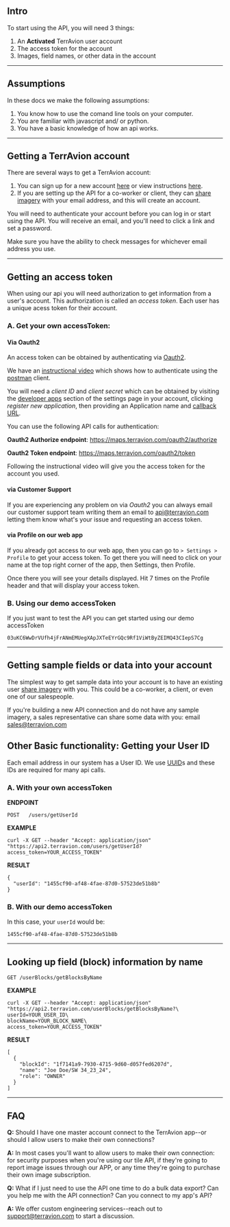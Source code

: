 ## Intro

To start using the API, you will need 3 things:
1. An **Activated** TerrAvion user account 
2. The access token for the account
3. Images, field names, or other data in the account

---
## Assumptions

In these docs we make the following assumptions:

1. You know how to use the comand line tools on your computer.
2. You are familiar with javascript and/ or python.
3. You have a basic knowledge of how an api works.

---
## Getting a TerrAvion account

There are several ways to get a TerrAvion account:
1. You can sign up for a new account [here](https://maps.terravion.com/signup) or view instructions [here](https://help.terravion.com/how-to-create-an-account-with-terravion).
2. If you are setting up the API for a co-worker or client, they can [share imagery](https://help.terravion.com/how-to-share-my-terravion) with your email address, and this will create an account.

You will need to authenticate your account before you can log in or start using the API. You will receive an email, and you'll need to click a link and set a password.

Make sure you have the ability to check messages for whichever email address you use.

---
## Getting an access token

When using our api you will need authorization to get information from a user's account. This authorization is called an _access token_. Each user has a unique acess token for their account. 

### A. Get your own accessToken:

#### Via Oauth2

An access token can be obtained by authenticating via [Oauth2](https://oauth.net/2/). 

We have an [instructional video](https://www.youtube.com/watch?v=-Ur1WI4Iaj0) which shows how to authenticate using the [postman](https://www.getpostman.com/) client.

You will need a _client ID_ and _client secret_ which can be obtained by visiting the [developer apps](https://maps.terravion.com/settings/developer-apps) section of the settings page in your account, clicking _register new application_, then providing an Application name and [callback URL](https://www.digitalocean.com/community/tutorials/an-introduction-to-oauth-2).

You can use the following API calls for authentication:

**Oauth2 Authorize endpoint**: https://maps.terravion.com/oauth2/authorize

**Oauth2 Token endpoint**: https://maps.terravion.com/oauth2/token

Following the instructional video will give you the access token for the account you used.

#### via Customer Support

If you are experiencing any problem on via _Oauth2_ you can always email our customer support team writing them an email to api@terravion.com letting them know what's your issue and requesting an access token.

#### via Profile on our web app

If you already got access to our web app, then you can go to  `> Settings > Profile` to get your access token. To get there you will need to click on your name at the top right corner of the app, then Settings, then Profile.

Once there you will see your details displayed.
Hit 7 times on the Profile header and that will display your access token.

### B. Using our demo accessToken

If you just want to test the API you can get started using our demo accessToken

```
03uKC6WwDrVUfh4jFrANmEMUegXApJXTeEYrGQc9Rf1ViWtByZEIMQ43CIepS7Cg
```

---
## Getting sample fields or data into your account

The simplest way to get sample data into your account is to have an existing user [share imagery](https://help.terravion.com/how-to-share-my-terravion) with you. This could be a co-worker, a client, or even one of our salespeople.

If you're building a new API connection and do not have any sample imagery, a sales representative can share some data with you: email sales@terravion.com

## Other Basic functionality: Getting your User ID

Each email address in our system has a User ID. We use [UUID](https://en.wikipedia.org/wiki/Universally_unique_identifier)s and these IDs are required for many api calls.

### A. With your own accessToken

**ENDPOINT**

`POST   /users/getUserId`

**EXAMPLE**
```
curl -X GET --header "Accept: application/json" "https://api2.terravion.com/users/getUserId?access_token=YOUR_ACCESS_TOKEN"
```

**RESULT**

```
{
  "userId": "1455cf90-af48-4fae-87d0-57523de51b8b"
}
```

### B. With our demo accessToken 

In this case, your `userId` would be:

```
1455cf90-af48-4fae-87d0-57523de51b8b
```
---
## Looking up field (block) information by name

`GET /userBlocks/getBlocksByName`

**EXAMPLE**
```
curl -X GET --header "Accept: application/json" "https://api2.terravion.com/userBlocks/getBlocksByName?\
userId=YOUR_USER_ID\
blockName=YOUR_BLOCK_NAME\
access_token=YOUR_ACCESS_TOKEN"
``` 
**RESULT**
```
[
  {
    "blockId": "1f7141a9-7930-4715-9d60-d057fed6207d",
    "name": "Joe Doe/SW 34_23_24",
    "role": "OWNER"
  }
]
```




---

## FAQ

**Q:** Should I have one master account connect to the TerrAvion app--or should I allow users to make their own connections?

**A:** In most cases you'll want to allow users to make their own connection: for security purposes when you're using             our tile API, if they're going to report image issues through our APP, or any time they're going to purchase their own image             subscription.

**Q:** What if I just need to use the API one time to do a bulk data export? Can you help me with the API connection? Can you connect to my app's API?

**A:** We offer custom engineering services--reach out to support@terravion.com to start a discussion.
